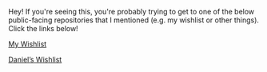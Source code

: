 Hey! If you're seeing this, you're probably trying to get to one of the below public-facing repositories that I mentioned (e.g. my wishlist or other things). Click the links below!

[My Wishlist](Wishlist.md)

[Daniel’s Wishlist](DanielWishlist.md)